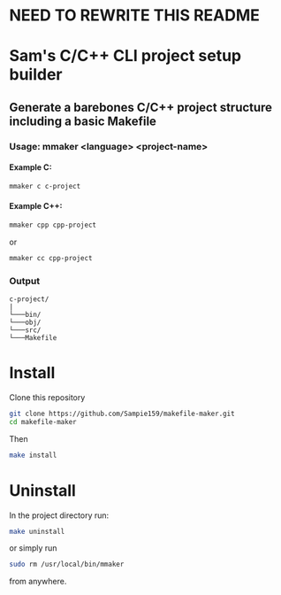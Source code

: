 # NEED TO REWRITE THIS README

# Sam's C/C++ CLI project setup builder
## Generate a barebones C/C++ project structure including a basic Makefile
### Usage: mmaker \<language\> \<project-name\>

#### Example C:
```sh
mmaker c c-project
```

#### Example C++:
```sh
mmaker cpp cpp-project
```
or
```sh
mmaker cc cpp-project
```

### Output
```
c-project/
|
└───bin/
└───obj/
└───src/
└───Makefile
```

# Install
Clone this repository
```sh
git clone https://github.com/Sampie159/makefile-maker.git
cd makefile-maker
```
Then
```sh
make install
```

# Uninstall
In the project directory run:
```sh
make uninstall
```

or simply run
```sh
sudo rm /usr/local/bin/mmaker
```
from anywhere.
